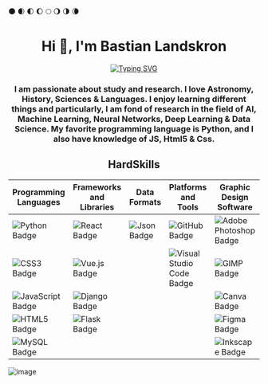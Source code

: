 🌑 🌒 🌓 🌔 🌕 🌖 🌗 🌘

<h1 align="center">Hi 👋, I'm Bastian Landskron</h1>
<div align="center"><a href="https://git.io/typing-svg" target="_blank" ><img src="https://readme-typing-svg.herokuapp.com?font=Fira+Code&pause=1000&color=FFFF00&width=435&lines=Full-Stack+Developer" alt="Typing SVG" /></a></div>



<h3 align="center">I am passionate about study and research. I love Astronomy, History, Sciences & Languages. I enjoy learning different things and particularly, I am fond of research in the field of AI, Machine Learning, Neural Networks, Deep Learning & Data Science. My favorite programming language is Python, and I also have knowledge of JS, Html5 & Css.</h3>

<h2 align="center">HardSkills</h2>

| Programming Languages           | Frameworks and Libraries        | Data Formats                   | Platforms and Tools            | Graphic Design Software        | Interests                      |
| ------------------------------- | ------------------------------- | ------------------------------- | ------------------------------- | ------------------------------- | ------------------------------- |
| ![Python Badge](https://img.shields.io/badge/Python-%233776AB?style=flat&logo=python&logoColor=%233776AB&labelColor=white&color=%233776AB) | ![React Badge](https://img.shields.io/badge/React-%2361DAFB?style=flat&logo=react&logoColor=%2361DAFB&labelColor=white&color=%2361DAFB) | ![Json Badge](https://img.shields.io/badge/Json-%23000000?style=flat&logo=json&logoColor=%23000000&labelColor=white&color=%23000000) | ![GitHub Badge](https://img.shields.io/badge/GitHub-%23181717?style=flat&logo=github&logoColor=%23181717&labelColor=white&color=%23181717) | ![Adobe Photoshop Badge](https://img.shields.io/badge/Adobe%20Photoshop-%2331A8FF?style=flat&logo=adobe%20photoshop&logoColor=%2331A8FF&labelColor=white&color=%2331A8FF) | ![Scratch Badge](https://img.shields.io/badge/Scratch-%234D97FF?style=flat&logo=scratch&logoColor=%234D97FF&labelColor=white&color=%234D97FF) |
| ![CSS3 Badge](https://img.shields.io/badge/CSS3-%231572B6?style=flat&logo=css3&logoColor=%231572B6&labelColor=white&color=%231572B6) | ![Vue.js Badge](https://img.shields.io/badge/Vue.js-%234FC08D?style=flat&logo=vue.js&logoColor=%234FC08D&labelColor=white&color=%234FC08D) |  | ![Visual Studio Code Badge](https://img.shields.io/badge/Visual%20Studio%20Code-%23007ACC?style=flat&logo=visual%20studio%20code&logoColor=%23007ACC&labelColor=white&color=%23007ACC) | ![GIMP Badge](https://img.shields.io/badge/GIMP-%235C5543?style=flat&logo=gimp&logoColor=%235C5543&labelColor=white&color=%235C5543) | ![Roblox Studio Badge](https://img.shields.io/badge/Roblox%20Studio-%2300A2FF?style=flat&logo=roblox%20studio&logoColor=%2300A2FF&labelColor=white&color=%2300A2FF) |
| ![JavaScript Badge](https://img.shields.io/badge/JavaScript-%23F7DF1E?style=flat&logo=javascript&logoColor=%23F7DF1E&labelColor=white&color=%23F7DF1E) | ![Django Badge](https://img.shields.io/badge/Django-%23092E20?style=flat&logo=django&logoColor=%23092E20&labelColor=white&color=%23092E20) |  |  | ![Canva Badge](https://img.shields.io/badge/Canva-%2300C4CC?style=flat&logo=canva&logoColor=%2300C4CC&labelColor=white&color=%2300C4CC) | ![Astronomy Badge](https://img.shields.io/badge/Astronomy-%23E03C31?style=flat&logo=nasa&logoColor=%23E03C31&labelColor=white&color=%23E03C31) |
| ![HTML5 Badge](https://img.shields.io/badge/HTML5-%23E34F26?style=flat&logo=html5&logoColor=%23E34F26&labelColor=white&color=%23E34F26) | ![Flask Badge](https://img.shields.io/badge/Flask-%23000000?style=flat&logo=flask&logoColor=%23000000&labelColor=white&color=%23000000) |  |  | ![Figma Badge](https://img.shields.io/badge/Figma-%23F24E1E?style=flat&logo=figma&logoColor=%23F24E1E&labelColor=white&color=%23F24E1E) | ![Philosophy Badge](https://img.shields.io/badge/Philosophy-%2318A303?style=flat&logo=libreoffice&logoColor=%2318A303&labelColor=white&color=%2318A303) |
| ![MySQL Badge](https://img.shields.io/badge/MySQL-%234479A1?style=flat&logo=mysql&logoColor=%234479A1&labelColor=white&color=%234479A1) |  |  |  | ![Inkscape Badge](https://img.shields.io/badge/Inkscape-%23000000?style=flat&logo=inkscape&logoColor=%23000000&labelColor=white&color=%23000000) |  |






![image](https://www.nasa.gov/sites/default/files/styles/full_width_feature/public/thumbnails/image/gsfc_20171208_archive_e000084_orig.jpg)
